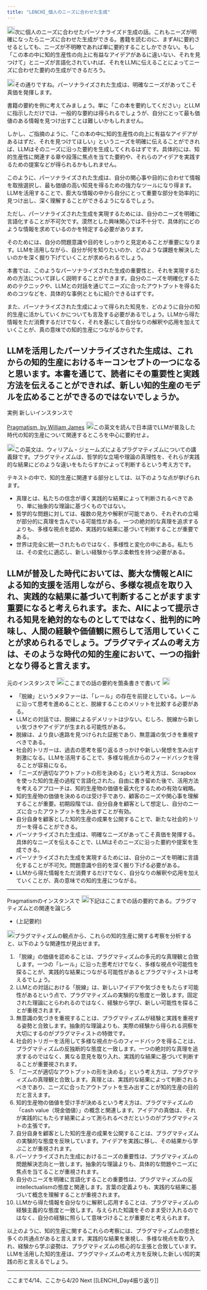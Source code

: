 ```yaml
---
title: "LENCHI_個人のニーズに合わせた生成"
---
```


<img src='https://scrapbox.io/api/pages/nishio/nishio/icon' alt='nishio.icon' height="19.5"/>次に個人のニーズに合わせたパーソナライズド生成の話。これもニーズが明確になったらニーズに合わせた生成ができる。書籍を読むのに、まずAIに要約させるとしても、ニーズが不明瞭であれば単に要約することしかできない。もし「この本の中に知的生産性の向上に有益なアイデアがあるに違いない、それを見つけて」とニーズが言語化されていれば、それをLLMに伝えることによってニーズに合わせた要約の生成ができるだろう。

<img src='https://scrapbox.io/api/pages/nishio/claude/icon' alt='claude.icon' height="19.5"/>その通りですね。パーソナライズされた生成は、明確なニーズがあってこそ真価を発揮します。

書籍の要約を例に考えてみましょう。単に「この本を要約してください」とLLMに指示しただけでは、一般的な要約は得られるでしょうが、自分にとって最も価値のある情報を見つけ出すことは難しいかもしれません。

しかし、ご指摘のように、「この本の中に知的生産性の向上に有益なアイデアがあるはずだ、それを見つけてほしい」というニーズを明確に伝えることができれば、LLMはそのニーズに沿った要約を生成してくれるはずです。具体的には、知的生産性に関連する章や段落に焦点を当てた要約や、それらのアイデアを実践するための提案などが得られるかもしれません。

このように、パーソナライズされた生成は、自分の関心事や目的に合わせて情報を取捨選択し、最も価値の高い知見を得るための強力なツールになり得ます。LLMを活用することで、膨大な情報の中から自分にとって重要な部分を効率的に見つけ出し、深く理解することができるようになるでしょう。

ただし、パーソナライズされた生成を実現するためには、自分のニーズを明確に言語化することが不可欠です。漠然とした興味関心では不十分で、具体的にどのような情報を求めているのかを特定する必要があります。

そのためには、自分の問題意識や目的をしっかりと見定めることが重要になります。LLMを活用しながら、自分が何を知りたいのか、どのような課題を解決したいのかを深く掘り下げていくことが求められるでしょう。

本書では、このようなパーソナライズされた生成の重要性と、それを実現するための方法について詳しく説明することができます。自分のニーズを明確化するためのテクニックや、LLMとの対話を通じてニーズに合ったアウトプットを得るためのコツなどを、具体的な事例とともに紹介できるはずです。

また、パーソナライズされた生成によって得られた知見を、どのように自分の知的生産に活かしていくかについても言及する必要があるでしょう。LLMから得た情報をただ消費するだけでなく、それを基にして自分なりの解釈や応用を加えていくことが、真の意味での知的生産につながるからです。

LLMを活用したパーソナライズされた生成は、これからの知的生産におけるキーコンセプトの一つになると思います。本書を通じて、読者にその重要性と実践方法を伝えることができれば、新しい知的生産のモデルを広めることができるのではないでしょうか。
---
実例
新しいインスタンスで

[Pragmatism, by William James](https://www.gutenberg.org/cache/epub/5116/pg5116-images.html)
<img src='https://scrapbox.io/api/pages/nishio/nishio/icon' alt='nishio.icon' height="19.5"/>この英文を読んで日本語でLLMが普及した時代の知的生産について関連するところを中心に要約せよ。

<img src='https://scrapbox.io/api/pages/nishio/claude/icon' alt='claude.icon' height="19.5"/>この英文は、ウィリアム・ジェームズによるプラグマティズムについての講義録です。プラグマティズムは、哲学的な立場や理論の真理性を、それらが実践的な結果にどのような違いをもたらすかによって判断するという考え方です。

テキストの中で、知的生産に関連する部分としては、以下のような点が挙げられます。
- 真理とは、私たちの信念が導く実践的な結果によって判断されるべきであり、単に抽象的な理論に基づくものではない。
- 哲学的な問題に対しては、複数の見方や解釈が可能であり、それぞれの立場が部分的に真理を含んでいる可能性がある。一つの絶対的な真理を追求するよりも、多様な視点を認め、実践的な結果に基づいて判断することが重要である。
- 世界は完全に統一されたものではなく、多様性と変化の中にある。私たちは、その変化に適応し、新しい経験から学ぶ柔軟性を持つ必要がある。

LLMが普及した時代においては、膨大な情報とAIによる知的支援を活用しながら、多様な視点を取り入れ、実践的な結果に基づいて判断することがますます重要になると考えられます。また、AIによって提示される知見を絶対的なものとしてではなく、批判的に吟味し、人間の経験や価値観に照らして活用していくことが求められるでしょう。プラグマティズムの考え方は、そのような時代の知的生産において、一つの指針となり得ると言えます。
---
元のインスタンスで
<img src='https://scrapbox.io/api/pages/nishio/nishio/icon' alt='nishio.icon' height="19.5"/>ここまでの話の要約を箇条書きで書いて
<img src='https://scrapbox.io/api/pages/nishio/claude/icon' alt='claude.icon' height="19.5"/>
- 「脱線」というメタファーは、「レール」の存在を前提としている。レールに沿って思考を進めることと、脱線することのメリットを比較する必要がある。
- LLMとの対話では、脱線によるデメリットは少ない。むしろ、脱線から新しい気づきやアイデアが生まれる可能性がある。
- 脱線は、より良い進路を見つけられた証拠であり、無意識の気づきを重視すべきである。
- 社会的トリガーは、過去の思考を振り返るきっかけや新しい発想を生み出す刺激になる。LLMを活用することで、多様な視点からのフィードバックを得ることが容易になる。
- 「ニーズが適切なアウトプットの形を決める」という考え方は、Scrapboxを使った知的生産の過程で言語化された。自由に書き留めた後で、活用方法を考えるアプローチは、知的生産物の価値を最大化するための有効な戦略。
- 知的生産物の価値を決めるのは受け手であり、顧客のニーズや関心事を理解することが重要。初期段階では、自分自身を顧客として想定し、自分のニーズに合ったアウトプットを生み出すことが有効。
- 自分自身を顧客とした知的生産の成果を公開することで、新たな社会的トリガーを得ることができる。
- パーソナライズされた生成は、明確なニーズがあってこそ真価を発揮する。具体的なニーズを伝えることで、LLMはそのニーズに沿った要約や提案を生成できる。
- パーソナライズされた生成を実現するためには、自分のニーズを明確に言語化することが不可欠。問題意識や目的を深く掘り下げる必要がある。
- LLMから得た情報をただ消費するだけでなく、自分なりの解釈や応用を加えていくことが、真の意味での知的生産につながる。
---
Pragmatismのインスタンスで
<img src='https://scrapbox.io/api/pages/nishio/nishio/icon' alt='nishio.icon' height="19.5"/>下記はここまでの話の要約である。プラグマティズムとの関連を論じろ
- (上記要約)

<img src='https://scrapbox.io/api/pages/nishio/claude/icon' alt='claude.icon' height="19.5"/>プラグマティズムの観点から、これらの知的生産に関する考察を分析すると、以下のような関連性が見出せます。

1. 「脱線」の価値を認めることは、プラグマティズムの多元的な真理観と合致します。一つの「レール」に沿った思考だけでなく、多様な視点や可能性を探ることが、実践的な結果につながる可能性があるとプラグマティストは考えるでしょう。
2. LLMとの対話における「脱線」は、新しいアイデアや気づきをもたらす可能性があるという点で、プラグマティズムの実験的な態度と一致します。固定された理論にとらわれるのではなく、経験から学び、新しい可能性を探ることが重視されます。
3. 無意識の気づきを重視することは、プラグマティズムが経験と実践を重視する姿勢と合致します。抽象的な理論よりも、実際の経験から得られる洞察を大切にするのがプラグマティストの特徴です。
4. 社会的トリガーを活用して多様な視点からのフィードバックを得ることは、プラグマティズムの反独断的な態度と一致します。一つの絶対的な真理を追求するのではなく、異なる意見を取り入れ、実践的な結果に基づいて判断することが重要視されます。
5. 「ニーズが適切なアウトプットの形を決める」という考え方は、プラグマティズムの真理観と合致します。真理とは、実践的な結果によって判断されるべきであり、ニーズに合ったアウトプットを生み出すことが知的生産の目的だと言えます。
6. 知的生産物の価値を受け手が決めるという考え方は、プラグマティズムの「cash value（現金価値）」の概念と関連します。アイデアの真価は、それが実践的にもたらす結果によって測られるべきだというのがプラグマティストの主張です。
7. 自分自身を顧客とした知的生産の成果を公開することは、プラグマティズムの実験的な態度を反映しています。アイデアを実践に移し、その結果から学ぶことが重視されます。
8. パーソナライズされた生成におけるニーズの重要性は、プラグマティズムの問題解決志向と一致します。抽象的な理論よりも、具体的な問題やニーズに焦点を当てることが重視されます。
9. 自分のニーズを明確に言語化することの重要性は、プラグマティズムの反intellectualismの態度と関連します。言葉の定義よりも、実践的な結果に基づいて概念を理解することが重視されます。
10. LLMから得た情報を自分なりに解釈し応用することは、プラグマティズムの経験主義的な態度と一致します。与えられた知識をそのまま受け入れるのではなく、自分の経験に照らして意味づけることが重要だと考えられます。

以上のように、知的生産に関するこれらの考察には、プラグマティズムの思想と多くの共通点があると言えます。実践的な結果を重視し、多様な視点を取り入れ、経験から学ぶ姿勢は、プラグマティズムの核心的な主張と合致しています。LLMを活用した知的生産は、プラグマティズムの考え方を反映した新しい知的実践の形と言えるでしょう。

----
ここまで4/14、ここから4/20
Next [[LENCHI_Day4振り返り]]

